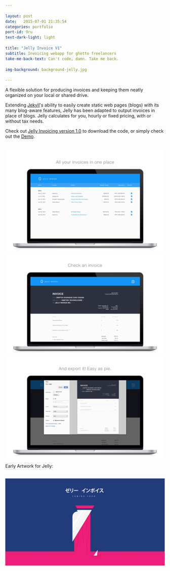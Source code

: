```yaml
---

layout: post
date:   2015-07-01 21:35:54
categories: portfolio
port-id: 9ru
text-dark-light: light

title: "Jelly Invoice V1"
subtitle: Invoicing webapp for ghetto freelancers
take-me-back-text: Can't code, damn. Take me back.

img-background: background-jelly.jpg

---
```


A flexible solution for producing invoices and keeping them neatly organized on your local or shared drive.

Extending <a href="http://jekyllrb.com/" target="_blank">Jekyll</a>'s ability to easily create static web pages (blogs) with its many blog-aware features, Jelly has been adapted to output invoices in place of blogs. Jelly calculates for you, hourly or fixed pricing, with or without tax needs.

Check out <a href="http://mrurka.github.io/jelly-invoice-website/" target="_blank">Jelly Invoicing version 1.0</a> to download the code, or simply check out the <a href="http://mrurka.github.io/jelly-invoice/" target="_blank">Demo</a>.

<div class="image-container">
    <img class="clear" src=""/>
    <img class="w4" src="./img/work/jelly/jelly-invoice-screen1.jpg" alt="Preview of Jelly Invoice's Index of Invoices"/>
    <img class="w4" src="./img/work/jelly/jelly-invoice-screen2.jpg" alt="Preview of Jelly Invoice Invoice Page"/>
    <img class="w4" src="./img/work/jelly/jelly-invoice-screen3.jpg" alt="Preview of Jelly Invoice Exporting an invoice"/>
</div>

Early Artwork for Jelly: 

<div class="image-container">
    <img class="clear" src=""/>
    <img class="w4" src="./img/work/jelly/jelly-invoice-wide.jpg" alt="Promo photo for Jelly Invoice"/>
</div>